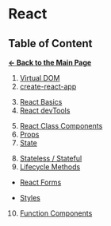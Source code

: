 # React

## Table of Content

[**&larr; Back to the Main Page**](./../README.md)

<div></div>

1. [Virtual DOM](./virtual-dom.md)
2. [create-react-app](./create-react-app.md)

<div></div>

3. [React Basics](./react-basics.md)
4. [React devTools](./react-dev-tools.md)

<div></div>

5.  [React Class Components](./react-components.md)
6.  [Props](./props.md)
7.  [State](./state.md)

<div></div>

8. [Stateless / Stateful](./stateless-stateful.md)
9. [Lifecycle Methods](./lifecycle.md)

<div></div>

- [React Forms](./react-forms.md)

<div></div>

- [Styles](./style.md)

<dvi></dvi>

10. [Function Components](./function-components.md)

<div></div>

<!--
<div></div>

<div></div>

- [useState Hook](./use-state.md)
- [useEffect Hook](./use-effect.md)

<div></div>

- [Separating Components](./separating-components.md)

<div></div>

- [React Router](./react-router.md)

<div></div>

- [CSS Modules](.)
- [CSS-in-JS using Emotion](./emotion.md)

<div></div>
-->
